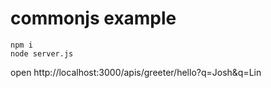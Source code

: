 # commonjs example

```
npm i
node server.js
```

open http://localhost:3000/apis/greeter/hello?q=Josh&q=Lin